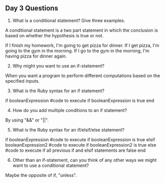 ## Day 3 Questions

1. What is a conditional statement? Give three examples.

A conditional statement is a two part statement in which the conclusion is based on whether the hypothesis is true or not.

If I finish my homework, I'm going to get pizza for dinner.
If I get pizza, I'm going to the gym in the morning.
If I go to the gym in the morning, I'm having pizza for dinner again.

2. Why might you want to use an if-statement?

When you want a program to perform different computations based on the specified inputs.

3. What is the Ruby syntax for an if statement?

if booleanExpression
    #code to execute if booleanExpression is true
end

4. How do you add multiple conditions to an if statement?

By using "&&" or "||".

5. What is the Ruby syntax for an if/elsif/else statement?

if booleanExpression
    #code to execute if booleanExpression is true
elsif booleanExpression2
    #code to execute if booleanExpression2 is true
else
    #code to execute if all previous if and elsif statements are false
end

6. Other than an if-statement, can you think of any other ways we might want to use a conditional statement?

Maybe the opposite of if, "unless".
